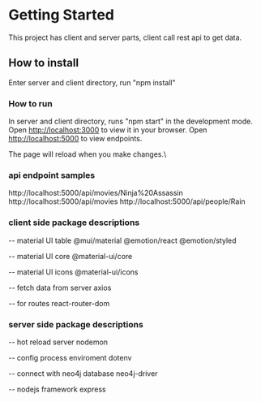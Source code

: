 # Getting Started

This project has client and server parts, client call rest api to get data.

## How to install

Enter server and client directory, run "npm install"

### How to run

In server and client directory, runs "npm start" in the development mode.\
Open [http://localhost:3000](http://localhost:3000) to view it in your browser.
Open [http://localhost:5000](http://localhost:5000) to view endpoints.

The page will reload when you make changes.\

### api endpoint samples

http://localhost:5000/api/movies/Ninja%20Assassin
http://localhost:5000/api/movies
http://localhost:5000/api/people/Rain

### client side package descriptions

-- material UI table
@mui/material
@emotion/react
@emotion/styled

-- material UI core
@material-ui/core

-- material UI icons
@material-ui/icons

-- fetch data from server
axios

-- for routes
react-router-dom

### server side package descriptions

-- hot reload server
nodemon

-- config process enviroment
dotenv

-- connect with neo4j database
neo4j-driver

-- nodejs framework
express
